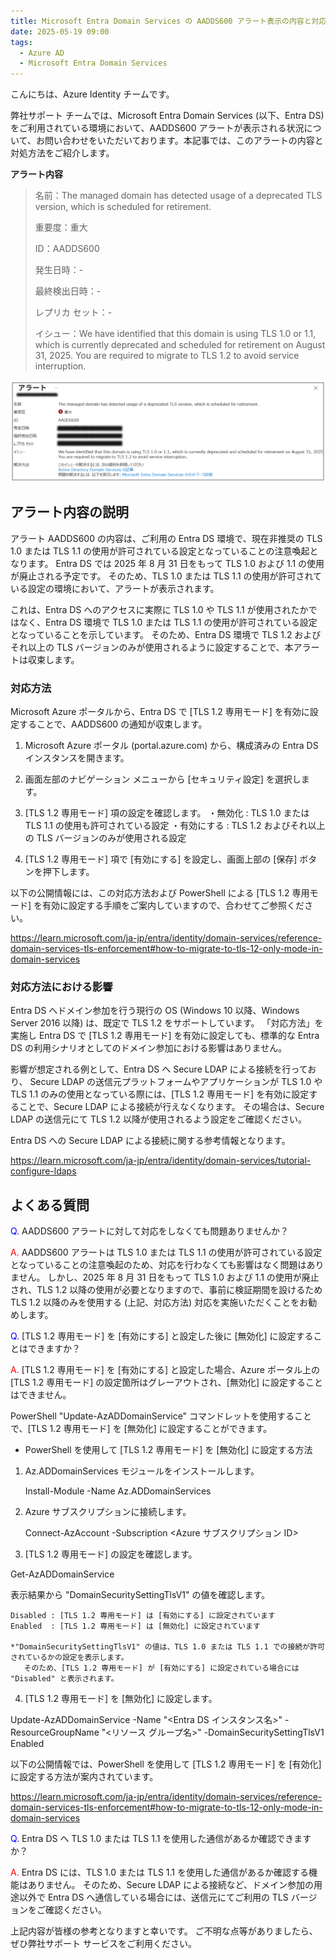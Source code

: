 ```yaml
---
title: Microsoft Entra Domain Services の AADDS600 アラート表示の内容と対応方法
date: 2025-05-19 09:00
tags:
  - Azure AD
  - Microsoft Entra Domain Services
---
```



こんにちは、Azure Identity チームです。

弊社サポート チームでは、Microsoft Entra Domain Services (以下、Entra DS) をご利用されている環境において、AADDS600 アラートが表示される状況について、お問い合わせをいただいております。本記事では、このアラートの内容と対処方法をご紹介します。

**アラート内容**

> 名前：The managed domain has detected usage of a deprecated TLS version, which is scheduled for retirement.
>
> 重要度：重大
>
> ID：AADDS600
>
> 発生日時：-
>
> 最終検出日時：-
>
> レプリカ セット：-
>
> イシュー：We have identified that this domain is using TLS 1.0 or 1.1, which is currently deprecated and scheduled for retirement on August 31, 2025. You are required to migrate to TLS 1.2 to avoid service interruption.

![](entrads-aadds600/entrads-aadds600.png)


## アラート内容の説明

アラート AADDS600 の内容は、ご利用の Entra DS 環境で、現在非推奨の TLS 1.0 または TLS 1.1 の使用が許可されている設定となっていることの注意喚起となります。
Entra DS では 2025 年 8 月 31 日をもって TLS 1.0 および 1.1 の使用が廃止される予定です。
そのため、TLS 1.0 または TLS 1.1 の使用が許可されている設定の環境において、アラートが表示されます。

これは、Entra DS へのアクセスに実際に TLS 1.0 や TLS 1.1 が使用されたかではなく、Entra DS 環境で TLS 1.0 または TLS 1.1 の使用が許可されている設定となっていることを示しています。
そのため、Entra DS 環境で TLS 1.2 およびそれ以上の TLS バージョンのみが使用されるように設定することで、本アラートは収束します。

### 対応方法

Microsoft Azure ポータルから、Entra DS で [TLS 1.2 専用モード] を有効に設定することで、AADDS600 の通知が収束します。

1. Microsoft Azure ポータル (portal.azure.com) から、構成済みの Entra DS インスタンスを開きます。

2. 画面左部のナビゲーション メニューから [セキュリティ設定] を選択します。

3. [TLS 1.2 専用モード] 項の設定を確認します。
    ・無効化 : TLS 1.0 または TLS 1.1 の使用も許可されている設定
    ・有効にする : TLS 1.2 およびそれ以上の TLS バージョンのみが使用される設定

4. [TLS 1.2 専用モード] 項で [有効にする] を設定し、画面上部の [保存] ボタンを押下します。 



以下の公開情報には、この対応方法および PowerShell による [TLS 1.2 専用モード] を有効に設定する手順をご案内していますので、合わせてご参照ください。

https://learn.microsoft.com/ja-jp/entra/identity/domain-services/reference-domain-services-tls-enforcement#how-to-migrate-to-tls-12-only-mode-in-domain-services

### 対応方法における影響

Entra DS へドメイン参加を行う現行の OS (Windows 10 以降、Windows Server 2016 以降) は、既定で TLS 1.2 をサポートしています。
「対応方法」を実施し Entra DS で [TLS 1.2 専用モード] を有効に設定しても、標準的な Entra DS の利用シナリオとしてのドメイン参加における影響はありません。

影響が想定される例として、Entra DS へ Secure LDAP による接続を行っており、 Secure LDAP の送信元プラットフォームやアプリケーションが TLS 1.0 や TLS 1.1 のみの使用となっている際には、[TLS 1.2 専用モード] を有効に設定することで、Secure LDAP による接続が行えなくなります。
その場合は、Secure LDAP の送信元にて TLS 1.2 以降が使用されるよう設定をご確認ください。

Entra DS への Secure LDAP による接続に関する参考情報となります。

https://learn.microsoft.com/ja-jp/entra/identity/domain-services/tutorial-configure-ldaps

## よくある質問

<span style="color:blue">Q.</span> AADDS600 アラートに対して対応をしなくても問題ありませんか？

<span style="color:red">A.</span> AADDS600 アラートは TLS 1.0 または TLS 1.1 の使用が許可されている設定となっていることの注意喚起のため、対応を行わなくても影響はなく問題はありません。
しかし、2025 年 8 月 31 日をもって TLS 1.0 および 1.1 の使用が廃止され、TLS 1.2 以降の使用が必要となりますので、事前に検証期間を設けるため TLS 1.2 以降のみを使用する (上記、対応方法) 対応を実施いただくことをお勧めします。

<span style="color:blue">Q.</span> [TLS 1.2 専用モード] を [有効にする] と設定した後に [無効化] に設定することはできますか？

<span style="color:red">A.</span> [TLS 1.2 専用モード] を [有効にする] と設定した場合、Azure ポータル上の [TLS 1.2 専用モード] の設定箇所はグレーアウトされ、[無効化] に設定することはできません。

PowerShell "Update-AzADDomainService" コマンドレットを使用することで、[TLS 1.2 専用モード] を [無効化] に設定することができます。

- PowerShell を使用して [TLS 1.2 専用モード] を [無効化] に設定する方法

1. Az.ADDomainServices モジュールをインストールします。

   Install-Module -Name Az.ADDomainServices

2. Azure サブスクリプションに接続します。

   Connect-AzAccount -Subscription <Azure サブスクリプション ID>

3. [TLS 1.2 専用モード] の設定を確認します。

Get-AzADDomainService

表示結果から "DomainSecuritySettingTlsV1" の値を確認します。

    Disabled : [TLS 1.2 専用モード] は [有効にする] に設定されています
    Enabled  : [TLS 1.2 専用モード] は [無効化] に設定されています

    *"DomainSecuritySettingTlsV1" の値は、TLS 1.0 または TLS 1.1 での接続が許可されているかの設定を表示します。
       そのため、[TLS 1.2 専用モード] が [有効にする] に設定されている場合には "Disabled" と表示されます。

4. [TLS 1.2 専用モード] を [無効化] に設定します。

Update-AzADDomainService -Name "<Entra DS インスタンス名>" -ResourceGroupName "<リソース グループ名>" -DomainSecuritySettingTlsV1 Enabled

以下の公開情報では、PowerShell を使用して [TLS 1.2 専用モード] を [有効化] に設定する方法が案内されています。

https://learn.microsoft.com/ja-jp/entra/identity/domain-services/reference-domain-services-tls-enforcement#how-to-migrate-to-tls-12-only-mode-in-domain-services

<span style="color:blue">Q.</span> Entra DS へ TLS 1.0 または TLS 1.1 を使用した通信があるか確認できますか？

<span style="color:red">A.</span> Entra DS には、TLS 1.0 または TLS 1.1 を使用した通信があるか確認する機能はありません。
そのため、Secure LDAP による接続など、ドメイン参加の用途以外で Entra DS へ通信している場合には、送信元にてご利用の TLS バージョンをご確認ください。

上記内容が皆様の参考となりますと幸いです。
ご不明な点等がありましたら、ぜひ弊社サポート サービスをご利用ください。
